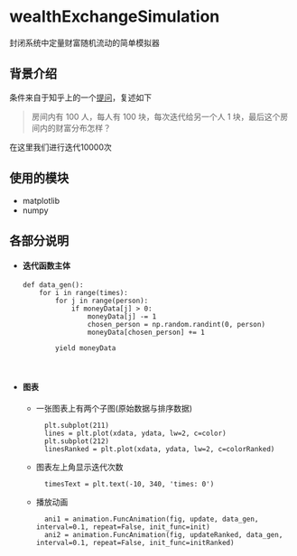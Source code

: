# wealthExchangeSimulation
封闭系统中定量财富随机流动的简单模拟器

## 背景介绍

条件来自于知乎上的一个[提问](https://www.zhihu.com/question/62250384)，复述如下

> 房间内有 100 人，每人有 100 块，每次迭代给另一个人 1 块，最后这个房间内的财富分布怎样？

在这里我们进行迭代10000次

## 使用的模块

- matplotlib
- numpy

## 各部分说明

- #### 迭代函数主体   

      def data_gen():
          for i in range(times):
              for j in range(person):
                  if moneyData[j] > 0:
                      moneyData[j] -= 1
                      chosen_person = np.random.randint(0, person)
                      moneyData[chosen_person] += 1

              yield moneyData
              
 - #### 图表
 
 	- 一张图表上有两个子图(原始数据与排序数据) 
 
			plt.subplot(211)    
			lines = plt.plot(xdata, ydata, lw=2, c=color)
			plt.subplot(212)
			linesRanked = plt.plot(xdata, ydata, lw=2, c=colorRanked)
			
	- 图表左上角显示迭代次数
		
			timesText = plt.text(-10, 340, 'times: 0')
				
	- 播放动画
		
			ani1 = animation.FuncAnimation(fig, update, data_gen, interval=0.1, repeat=False, init_func=init)
			ani2 = animation.FuncAnimation(fig, updateRanked, data_gen, interval=0.1, repeat=False, init_func=initRanked)
